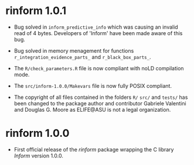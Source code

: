 # rinform 1.0.1

* Bug solved in `inform_predictive_info` which was causing an invalid read of
  4 bytes. Developers of 'Inform' have been made aware of this bug.

* Bug solved in memory menagement for functions `r_integration_evidence_parts_`
  and `r_black_box_parts_`.

* The `R/check_parameters.R` file is now compliant with noLD compilation
  mode.

* The `src/inform-1.0.0/Makevars` file is now fully POSIX compliant.

* The copyright of all files contained in the folders `R/` `src/` and
  `tests/` has been changed to the package author and contributor
  Gabriele Valentini and Douglas G. Moore as ELIFE@ASU is not a
  legal organization.

# rinform 1.0.0

* First official release of the _rinform_ package wrapping the C
  library _Inform_ version 1.0.0.